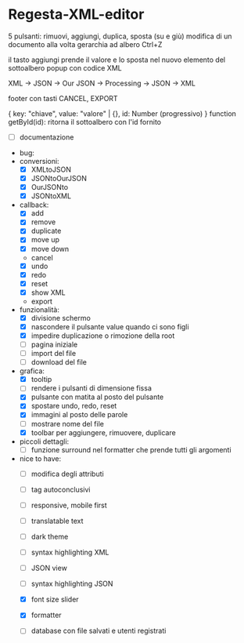 # Regesta-XML-editor

5 pulsanti: rimuovi, aggiungi, duplica, sposta (su e giù)
modifica di un documento alla volta
gerarchia ad albero
Ctrl+Z

il tasto aggiungi prende il valore e lo sposta nel nuovo elemento del sottoalbero
popup con codice XML

XML -> JSON -> Our JSON -> Processing -> JSON -> XML

footer con tasti CANCEL, EXPORT

{
key: "chiave",
value: "valore" | {},
id: Number (progressivo)
}
function getById(id): ritorna il sottoalbero con l'id fornito

- [ ] documentazione
- bug:
- conversioni:
  - [x] XMLtoJSON
  - [x] JSONtoOurJSON
  - [x] OurJSONto
  - [x] JSONtoXML
- callback:
  - [x] add
  - [x] remove
  - [x] duplicate
  - [x] move up
  - [x] move down
  - cancel
  - [x] undo
  - [x] redo
  - [x] reset
  - [x] show XML
  - export
- funzionalità:
  - [x] divisione schermo
  - [x] nascondere il pulsante value quando ci sono figli
  - [x] impedire duplicazione o rimozione della root
  - [ ] pagina iniziale
  - [ ] import del file
  - [ ] download del file
- grafica:
  - [x] tooltip
  - [ ] rendere i pulsanti di dimensione fissa
  - [x] pulsante con matita al posto del pulsante
  - [x] spostare undo, redo, reset
  - [x] immagini al posto delle parole
  - [ ] mostrare nome del file
  - [x] toolbar per aggiungere, rimuovere, duplicare
- piccoli dettagli:
  - [ ] funzione surround nel formatter che prende tutti gli argomenti
- nice to have:
  - [ ] modifica degli attributi
  - [ ] tag autoconclusivi
  - [ ] responsive, mobile first
  - [ ] translatable text
  - [ ] dark theme
  - [ ] syntax highlighting XML
  - [ ] JSON view
  - [ ] syntax highlighting JSON
  - [x] font size slider
  - [x] formatter
  - [ ] database con file salvati e utenti registrati
  